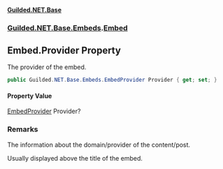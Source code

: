 
#### [Guilded.NET.Base](Guilded_NET_Base 'Guilded_NET_Base')
### [Guilded.NET.Base.Embeds](Guilded_NET_Base#Guilded_NET_Base_Embeds 'Guilded.NET.Base.Embeds').[Embed](Embed 'Guilded.NET.Base.Embeds.Embed')
## Embed.Provider Property
The provider of the embed.  
```csharp
public Guilded.NET.Base.Embeds.EmbedProvider Provider { get; set; }
```

#### Property Value
[EmbedProvider](EmbedProvider 'Guilded.NET.Base.Embeds.EmbedProvider')
Provider?
### Remarks
The information about the domain/provider of the content/post.



Usually displayed above the title of the embed.
